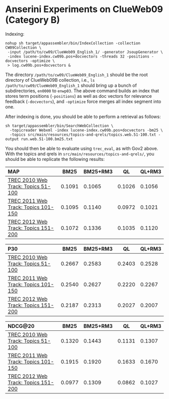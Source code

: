 # Anserini Experiments on ClueWeb09 (Category B)

Indexing:

```
nohup sh target/appassembler/bin/IndexCollection -collection CW09Collection \
 -input /path/to/cw09/ClueWeb09_English_1/ -generator JsoupGenerator \
 -index lucene-index.cw09b.pos+docvectors -threads 32 -positions -docvectors -optimize \
 > log.cw09b.pos+docvectors &
```

The directory `/path/to/cw09/ClueWeb09_English_1` should be the root directory of ClueWeb09B collection, i.e., `ls /path/to/cw09/ClueWeb09_English_1` should bring up a bunch of subdirectories, `en0000` to `enwp03`. The above command builds an index that stores term positions (`-positions`) as well as doc vectors for relevance feedback (`-docvectors`), and `-optimize` force merges all index segment into one.

After indexing is done, you should be able to perform a retrieval as follows:

```
sh target/appassembler/bin/SearchWebCollection \
  -topicreader Webxml -index lucene-index.cw09b.pos+docvectors -bm25 \
  -topics src/main/resources/topics-and-qrels/topics.web.51-100.txt -output run.web.51-100.bm25.txt
```

You should then be able to evaluate using `trec_eval`, as with Gov2 above. With the topics and qrels in `src/main/resources/topics-and-qrels/`, you should be able to replicate the following results:

MAP                                                                           | BM25   |BM25+RM3| QL     | QL+RM3
:-----------------------------------------------------------------------------|--------|--------|--------|--------
[TREC 2010 Web Track: Topics 51-100](http://trec.nist.gov/data/web10.html)    | 0.1091 | 0.1065 | 0.1026 | 0.1056
[TREC 2011 Web Track: Topics 101-150](http://trec.nist.gov/data/web2011.html) | 0.1095 | 0.1140 | 0.0972 | 0.1021
[TREC 2012 Web Track: Topics 151-200](http://trec.nist.gov/data/web2012.html) | 0.1072 | 0.1336 | 0.1035 | 0.1120


P30                                                                           | BM25   |BM25+RM3| QL     | QL+RM3
:-----------------------------------------------------------------------------|--------|--------|--------|--------
[TREC 2010 Web Track: Topics 51-100](http://trec.nist.gov/data/web10.html)    | 0.2667 | 0.2583 | 0.2403 | 0.2528
[TREC 2011 Web Track: Topics 101-150](http://trec.nist.gov/data/web2011.html) | 0.2540 | 0.2627 | 0.2220 | 0.2267
[TREC 2012 Web Track: Topics 151-200](http://trec.nist.gov/data/web2012.html) | 0.2187 | 0.2313 | 0.2027 | 0.2007

NDCG@20                                                                       | BM25   |BM25+RM3| QL     | QL+RM3
:-----------------------------------------------------------------------------|--------|--------|--------|--------
[TREC 2010 Web Track: Topics 51-100](http://trec.nist.gov/data/web10.html)    | 0.1320 | 0.1443 | 0.1131 | 0.1307
[TREC 2011 Web Track: Topics 101-150](http://trec.nist.gov/data/web2011.html) | 0.1915 | 0.1920 | 0.1633 | 0.1670
[TREC 2012 Web Track: Topics 151-200](http://trec.nist.gov/data/web2012.html) | 0.0977 | 0.1309 | 0.0862 | 0.1027
